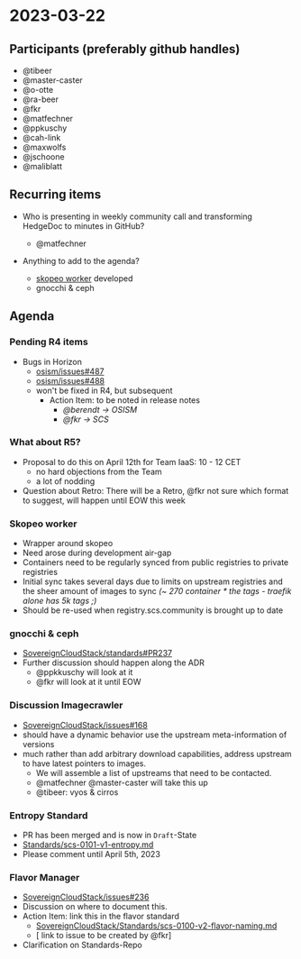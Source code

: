 # 2023-03-22
## Participants (preferably github handles)

- @tibeer
- @master-caster
- @o-otte
- @ra-beer
- @fkr
- @matfechner
- @ppkuschy
- @cah-link
- @maxwolfs
- @jschoone
- @maliblatt

## Recurring items

- Who is presenting in weekly community call and transforming HedgeDoc
  to minutes in GitHub?
     - @matfechner
    
- Anything to add to the agenda?
    - [skopeo worker](https://github.com/osism/python-skopeo-worker) developed
    - gnocchi & ceph

## Agenda

### Pending R4 items

- Bugs in Horizon
    - [osism/issues#487](https://github.com/osism/issues/issues/487)
    - [osism/issues#488](https://github.com/osism/issues/issues/488)
    - won't be fixed in R4, but subsequent
        - Action Item: to be noted in release notes 
          - *@berendt -> OSISM* 
          - *@fkr -> SCS*

### What about R5?

- Proposal to do this on April 12th for Team IaaS: 10 - 12 CET
    - no hard objections from the Team
    - a lot of nodding
- Question about Retro: There will be a Retro, @fkr not sure which 
  format to suggest, will happen until EOW this week

### Skopeo worker

- Wrapper around skopeo 
- Need arose during development air-gap
- Containers need to be regularly synced from public registries
  to private registries
- Initial sync takes several days due to limits on upstream registries 
  and the sheer amount of images to sync 
   *(~ 270 container * the tags - traefik alone has 5k tags ;)*
- Should be re-used when registry.scs.community is brought up to date

### gnocchi & ceph

- [SovereignCloudStack/standards#PR237](https://github.com/SovereignCloudStack/standards/pull/237)
- Further discussion should happen along the ADR
    - @ppkkuschy will look at it
    - @fkr will look at it until EOW

### Discussion Imagecrawler

- [SovereignCloudStack/issues#168](https://github.com/SovereignCloudStack/issues/issues/168)
- should have a dynamic behavior use the upstream meta-information of versions 
- much rather than add arbitrary download capabilities, address upstream to 
  have latest pointers to images.
    - We will assemble a list of upstreams that need to be contacted.
    - @matfechner @master-caster will take this up
    - @tibeer: vyos & cirros
    
### Entropy Standard

- PR has been merged and is now in `Draft`-State
- [Standards/scs-0101-v1-entropy.md](https://github.com/SovereignCloudStack/standards/blob/main/Standards/scs-0101-v1-entropy.md)
- Please comment until April 5th, 2023

### Flavor Manager

- [SovereignCloudStack/issues#236](https://github.com/SovereignCloudStack/issues/issues/236)
- Discussion on where to document this.
- Action Item: link this in the flavor standard
    - [SovereignCloudStack/Standards/scs-0100-v2-flavor-naming.md](https://github.com/SovereignCloudStack/standards/blob/main/Standards/scs-0100-v2-flavor-naming.md)
    - [ link to issue to be created by @fkr]
- Clarification on Standards-Repo
